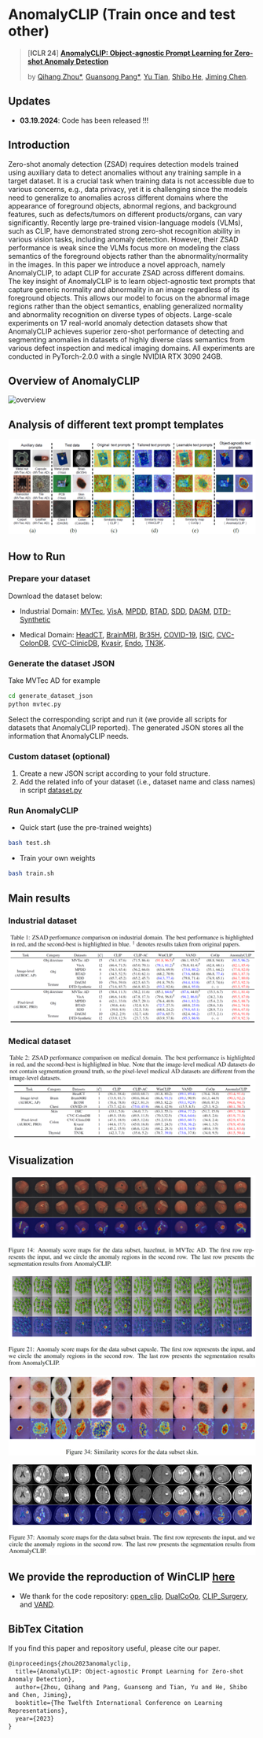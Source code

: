 # AnomalyCLIP (Train once and test other)
> [**ICLR 24**] [**AnomalyCLIP: Object-agnostic Prompt Learning for Zero-shot Anomaly Detection**](https://arxiv.org/pdf/2310.18961.pdf)
>
> by [Qihang Zhou*](), [Guansong Pang*](https://www.guansongpang.com/),  [Yu Tian](https://yutianyt.com/), [Shibo He](https://scholar.google.com/citations?hl=zh-CN&user=5GOcb4gAAAAJ&view_op=list_works&sortby=pubdate), [Jiming Chen](https://scholar.google.com/citations?user=zK9tvo8AAAAJ&hl=zh-CN).


## Updates

- **03.19.2024**: Code has been released !!!

## Introduction 
Zero-shot anomaly detection (ZSAD) requires detection models trained using auxiliary data to detect anomalies without any training sample in a target dataset. It is a crucial task when training data is not accessible due to various concerns, e.g., data privacy, yet it is challenging since the models need to generalize to anomalies across different domains where the appearance of foreground objects, abnormal regions, and background features, such as defects/tumors on different products/organs, can vary significantly. Recently large pre-trained vision-language models (VLMs), such as CLIP,
have demonstrated strong zero-shot recognition ability in various vision tasks, including anomaly detection. However, their ZSAD performance is weak since the VLMs focus more on modeling the class semantics of the foreground objects rather than the abnormality/normality in the images.
In this paper we introduce a novel approach, namely AnomalyCLIP, to adapt CLIP for accurate ZSAD across different domains. The key insight of AnomalyCLIP is to learn object-agnostic text prompts that capture generic normality and abnormality in an image regardless of its foreground objects. This allows our model to focus on the abnormal image regions rather than the object semantics, enabling generalized normality and abnormality recognition on diverse types of objects. Large-scale experiments on 17 real-world anomaly detection datasets show that AnomalyCLIP achieves superior zero-shot performance of detecting and segmenting anomalies in datasets of highly diverse class semantics from various defect inspection and medical imaging domains. All experiments are conducted in PyTorch-2.0.0 with a single NVIDIA RTX 3090 24GB. 

## Overview of AnomalyCLIP
![overview](https://github.com/zqhang/AnomalyCLIP/assets/19222962/4ec3e5fc-9570-41f7-8067-6e7a515841be)


## Analysis of different text prompt templates
![analysis](./assets/analysis.png) 


## How to Run
### Prepare your dataset
Download the dataset below:

* Industrial Domain:
[MVTec](https://www.mvtec.com/company/research/datasets/mvtec-ad), [VisA](https://github.com/amazon-science/spot-diff), [MPDD](https://github.com/stepanje/MPDD), [BTAD](http://avires.dimi.uniud.it/papers/btad/btad.zip), [SDD](https://www.vicos.si/resources/kolektorsdd/), [DAGM](https://www.kaggle.com/datasets/mhskjelvareid/dagm-2007-competition-dataset-optical-inspection), [DTD-Synthetic](https://drive.google.com/drive/folders/10OyPzvI3H6llCZBxKxFlKWt1Pw1tkMK1)

* Medical Domain:
[HeadCT](https://www.kaggle.com/datasets/felipekitamura/head-ct-hemorrhage), [BrainMRI](https://www.kaggle.com/datasets/navoneel/brain-mri-images-for-brain-tumor-detection), [Br35H](https://www.kaggle.com/datasets/ahmedhamada0/brain-tumor-detection), [COVID-19](https://www.kaggle.com/datasets/tawsifurrahman/covid19-radiography-database), [ISIC](https://isic-challenge-data.s3.amazonaws.com/2016/ISBI2016_ISIC_Part1_Test_Data.zip), [CVC-ColonDB](https://figshare.com/articles/figure/Polyp_DataSet_zip/21221579), [CVC-ClinicDB](https://figshare.com/articles/figure/Polyp_DataSet_zip/21221579), [Kvasir](https://figshare.com/articles/figure/Polyp_DataSet_zip/21221579), [Endo](https://drive.google.com/file/d/1LNpLkv5ZlEUzr_RPN5rdOHaqk0SkZa3m/view), [TN3K](https://github.com/haifangong/TRFE-Net-for-thyroid-nodule-segmentation?tab=readme-ov-file).

### Generate the dataset JSON
Take MVTec AD for example
```bash
cd generate_dataset_json
python mvtec.py
```
Select the corresponding script and run it (we provide all scripts for datasets that AnomalyCLIP reported). The generated JSON stores all the information that AnomalyCLIP needs. 

### Custom dataset (optional)
1. Create a new JSON script according to your fold structure.
2. Add the related info of your dataset (i.e., dataset name and class names) in script [dataset\.py](https://github.com/zqhang/AnomalyCLIP/blob/main/dataset.py)

### Run AnomalyCLIP
* Quick start (use the pre-trained weights)
```bash
bash test.sh
```
  
* Train your own weights
```bash
bash train.sh
```


## Main results

### Industrial dataset
![industrial](./assets/Industrial.png) 


### Medical dataset
![medical](./assets/medical.png) 


## Visualization

![hazelnut](./assets/hazelnut.png) 

![capusle](./assets/capusle.png) 

![skin](./assets/skin.png) 

![brain](./assets/brain.png) 


## We provide the reproduction of WinCLIP [here](https://github.com/zqhang/WinCLIP-pytorch)


* We thank for the code repository: [open_clip](https://github.com/mlfoundations/open_clip), [DualCoOp](https://github.com/sunxm2357/DualCoOp), [CLIP_Surgery](https://github.com/xmed-lab/CLIP_Surgery), and [VAND](https://github.com/ByChelsea/VAND-APRIL-GAN/tree/master).

## BibTex Citation

If you find this paper and repository useful, please cite our paper.

```
@inproceedings{zhou2023anomalyclip,
  title={AnomalyCLIP: Object-agnostic Prompt Learning for Zero-shot Anomaly Detection},
  author={Zhou, Qihang and Pang, Guansong and Tian, Yu and He, Shibo and Chen, Jiming},
  booktitle={The Twelfth International Conference on Learning Representations},
  year={2023}
}
```
